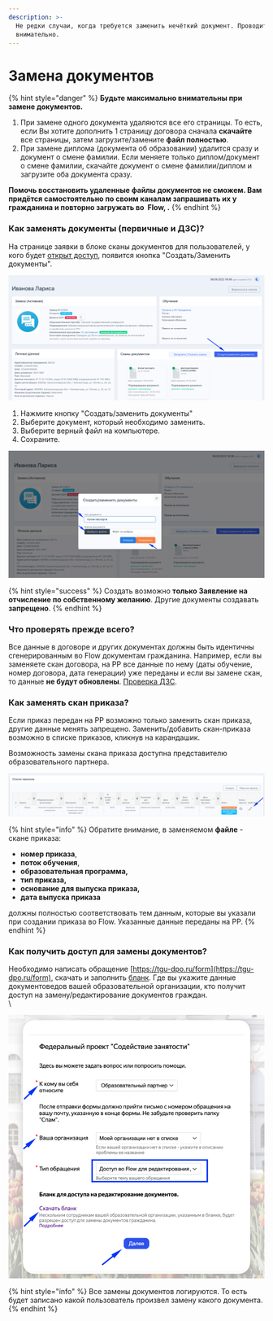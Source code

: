 ```yaml
---
description: >-
  Не редки случаи, когда требуется заменить нечёткий документ. Проводите замену
  внимательно.
---
```


# Замена документов

{% hint style="danger" %}
**Будьте максимально внимательны при замене документов.**&#x20;

1. При замене одного документа удаляются все его страницы. То есть, если Вы хотите дополнить 1 страницу договора сначала **скачайте** все страницы, затем загрузите/замените **файл полностью**.
2. При замене диплома (документа об образовании) удалится сразу и документ о смене фамилии. Если меняете только диплом/документ о смене фамилии, скачайте документ о смене фамилии/диплом и загрузите оба документа сразу.

**Помочь восстановить удаленные файлы документов не сможем. Вам придётся самостоятельно по своим каналам запрашивать их у гражданина и повторно загружать во  Flow, .**
{% endhint %}

### Как заменять документы (первичные и ДЗС)?

На странице заявки в блоке сканы документов для пользователей, у кого будет [открыт доступ](zamena-dokumentov.md#undefined),  появится кнопка "Создать/Заменить документы".

![](<../.gitbook/assets/image (81).png>)

1. Нажмите кнопку "Создать/заменить документы"
2. Выберите документ, который необходимо заменить.&#x20;
3. Выберите верный файл на компьютере.
4. Сохраните.

![](<../.gitbook/assets/image (37).png>)

{% hint style="success" %}
Создать возможно **только Заявление на отчисление по собственному желанию**. Другие документы создавать **запрещено**.
{% endhint %}

### Что проверять прежде всего?

Все данные в договоре и других документах должны быть идентичны сгенерированным  во Flow документам гражданина. Например, если вы заменяете скан договора, на РР все данные по нему (даты обучение, номер договора, дата генерации) уже переданы и если вы замене скан, то данные **не будут обновлены**. [Проверка ДЗС](proverka-dzs.md).

### Как заменять скан приказа?

Если приказ передан на РР возможно только заменить скан приказа, другие данные менять запрещено. Заменить/добавить скан-приказа возможно в списке приказов, кликнув на карандашик.

Возможность замены скана приказа  доступна представителю образовательного партнера.

![](<../.gitbook/assets/image (49).png>)

{% hint style="info" %}
Обратите внимание, в заменяемом **файле** - скане приказа:

* **номер приказа**,
* **поток обучения**,
* **образовательная программа,**
* **тип приказа,**
* **основание для выпуска приказа,**
* **дата выпуска приказа**

должны полностью соответствовать тем данным, которые вы указали при создании приказа во Flow. Указанные данные переданы на РР.
{% endhint %}

### Как получить доступ для замены документов?

Необходимо написать обращение [https://tgu-dpo.ru/form](https://tgu-dpo.ru/form), скачать и заполнить [бланк](https://docs.google.com/document/d/1lU2tVwDKBB\_V\_Dv718ETFPNbllp5j0CY/edit?usp=sharing\&ouid=114670627208098431049\&rtpof=true\&sd=true). Где вы укажите данные документоведов вашей образовательной организации, кто получит доступ на замену/редактирование документов граждан. \
\


![](<../.gitbook/assets/image (62).png>)

{% hint style="info" %}
Все замены документов логируются. То есть будет записано какой пользователь  произвел замену какого документа.&#x20;
{% endhint %}

